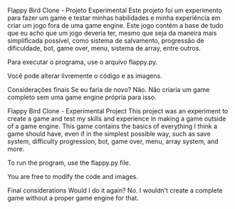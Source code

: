 Flappy Bird Clone - Projeto Experimental
Este projeto foi um experimento para fazer um game e testar minhas habilidades e minha experiência em criar um jogo fora de uma game engine. Este jogo contém a base de tudo que eu acho que um jogo deveria ter, mesmo que seja da maneira mais simplificada possível, como sistema de salvamento, progressão de dificuldade, bot, game over, menu, sistema de array, entre outros.

Para executar o programa, use o arquivo flappy.py.

Você pode alterar livremente o código e as imagens.

Considerações finais
Se eu faria de novo? Não. Não criaria um game completo sem uma game engine própria para isso.

Flappy Bird Clone - Experimental Project
This project was an experiment to create a game and test my skills and experience in making a game outside of a game engine. This game contains the basics of everything I think a game should have, even if in the simplest possible way, such as save system, difficulty progression, bot, game over, menu, array system, and more.

To run the program, use the flappy.py file.

You are free to modify the code and images.

Final considerations
Would I do it again? No. I wouldn’t create a complete game without a proper game engine for that.
